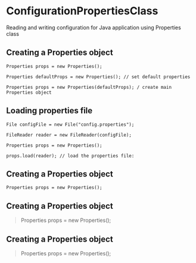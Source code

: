 # ConfigurationPropertiesClass
Reading and writing configuration for Java application using Properties class

## Creating a Properties object
```
Properties props = new Properties(); 

Properties defaultProps = new Properties(); // set default properties
 
Properties props = new Properties(defaultProps); / create main Properties object
```

## Loading properties file
```
File configFile = new File("config.properties");
 
FileReader reader = new FileReader(configFile);
 
Properties props = new Properties();
 
props.load(reader); // load the properties file:
```

## Creating a Properties object
```
Properties props = new Properties();
```
## Creating a Properties object
> Properties props = new Properties();

## Creating a Properties object
> Properties props = new Properties();
